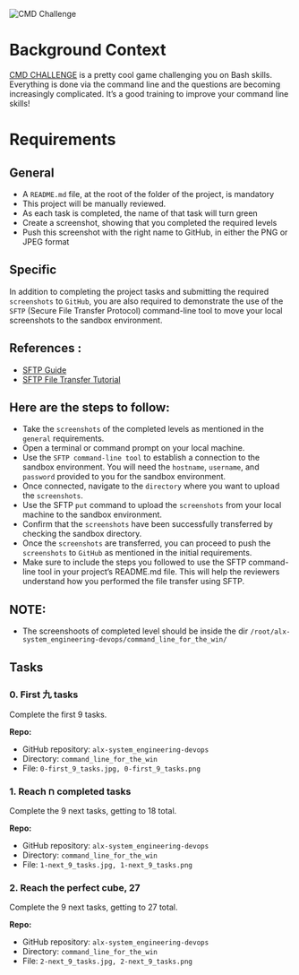 ![CMD Challenge](https://s3.amazonaws.com/intranet-projects-files/holbertonschool-sysadmin_devops/324/06AChAO.png)

# Background Context

[CMD CHALLENGE](https://cmdchallenge.com/) is a pretty cool game challenging you on Bash skills. Everything is done via the command line and the questions are becoming increasingly complicated. It’s a good training to improve your command line skills!

# Requirements

## General
- A `README.md` file, at the root of the folder of the project, is mandatory
- This project will be manually reviewed.
- As each task is completed, the name of that task will turn green
- Create a screenshot, showing that you completed the required levels
- Push this screenshot with the right name to GitHub, in either the PNG or JPEG format

## Specific
In addition to completing the project tasks and submitting the required `screenshots` to `GitHub`, you are also required to demonstrate the use of the `SFTP` (Secure File Transfer Protocol) command-line tool to move your local screenshots to the sandbox environment.

## References :
- [SFTP Guide](https://man.openbsd.org/sftp)
- [SFTP File Transfer Tutorial](https://intranet.alxswe.com/rltoken/aTKBzKWZ5EI-qZjJVblUzg)

## Here are the steps to follow:
- Take the `screenshots` of the completed levels as mentioned in the `general` requirements.
- Open a terminal or command prompt on your local machine.
- Use the `SFTP command-line tool` to establish a connection to the sandbox environment. You will need the `hostname`, `username`, and `password` provided to you for the sandbox environment.
- Once connected, navigate to the `directory` where you want to upload the `screenshots`.
- Use the SFTP `put` command to upload the `screenshots` from your local machine to the sandbox environment.
- Confirm that the `screenshots` have been successfully transferred by checking the sandbox directory.
- Once the `screenshots` are transferred, you can proceed to push the `screenshots` to `GitHub` as mentioned in the initial requirements.
- Make sure to include the steps you followed to use the SFTP command-line tool in your project’s README.md file. This will help the reviewers understand how you performed the file transfer using SFTP.

## NOTE:
- The screenshoots of completed level should be inside the dir `/root/alx-system_engineering-devops/command_line_for_the_win/`

## Tasks

### 0. First 九 tasks

Complete the first 9 tasks.

**Repo:**
- GitHub repository: `alx-system_engineering-devops`
- Directory: `command_line_for_the_win`
- File: `0-first_9_tasks.jpg, 0-first_9_tasks.png`

### 1. Reach ח completed tasks

Complete the 9 next tasks, getting to 18 total.

**Repo:**
- GitHub repository: `alx-system_engineering-devops`
- Directory: `command_line_for_the_win`
- File: `1-next_9_tasks.jpg, 1-next_9_tasks.png`

### 2. Reach the perfect cube, 27

Complete the 9 next tasks, getting to 27 total.

**Repo:**
- GitHub repository: `alx-system_engineering-devops`
- Directory: `command_line_for_the_win`
- File: `2-next_9_tasks.jpg, 2-next_9_tasks.png`
